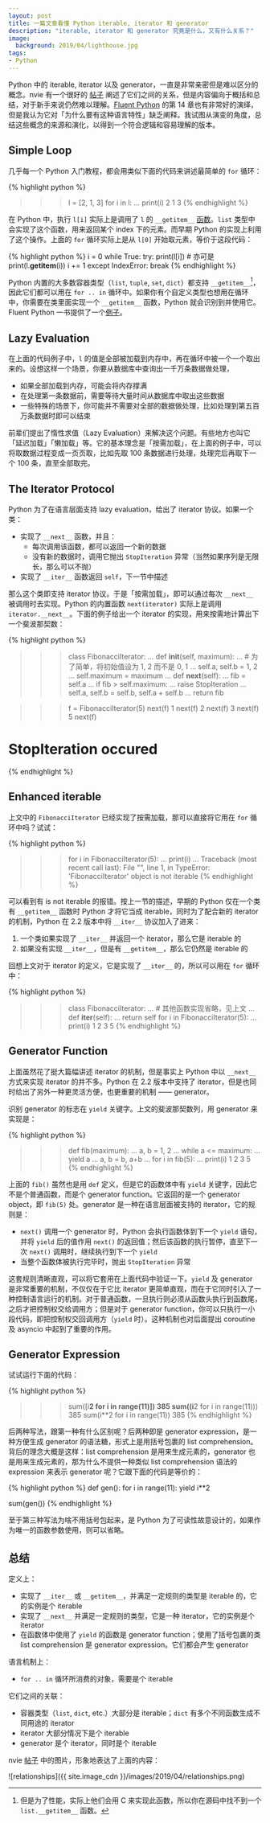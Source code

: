 ```yaml
---
layout: post
title: 一篇文章看懂 Python iterable, iterator 和 generator
description: "iterable, iterator 和 generator 究竟是什么，又有什么关系？"
image:
  background: 2019/04/lighthouse.jpg
tags: 
- Python
---
```


Python 中的 iterable, iterator 以及 generator，一直是非常亲密但是难以区分的概念。nvie 有一个很好的 [帖子][nvie-post] 阐述了它们之间的关系，但是内容偏向于概括和总结，对于新手来说仍然难以理解。[Fluent Python][fluent-python-oreilly] 的第 14 章也有非常好的演绎，但是我认为它对「为什么要有这种语言特性」缺乏阐释。我试图从演变的角度，总结这些概念的来源和演化，以得到一个符合逻辑和容易理解的版本。

<!--more-->

## Simple Loop

几乎每一个 Python 入门教程，都会用类似下面的代码来讲述最简单的 `for` 循环：

{% highlight python %}
>>> l = [2, 1, 3]
>>> for i in l:
...     print(i)
2
1
3
{% endhighlight %}

在 Python 中，执行 `l[i]` 实际上是调用了 `l` 的 `__getitem__` [函数][get-item-docs]。`list` 类型中会实现了这个函数，用来返回某个 index 下的元素。而早期 Python 的实现上利用了这个操作。上面的 `for` 循环实际上是从 `l[0]` 开始取元素，等价于这段代码：

{% highlight python %}
i = 0
while True:
    try:
        print(l[i])  # 亦可是 print(l.__getitem__(i))
        i += 1
    except IndexError:
        break
{% endhighlight %}

Python 内置的大多数容器类型（`list`, `tuple`, `set`, `dict`）都支持 `__getitem__`[^1]，因此它们都可以用在 `for .. in` 循环中。如果你有个自定义类型也想用在循环中，你需要在类里面实现一个 `__getitem__` 函数，Python 就会识别到并使用它。Fluent Python 一书提供了一个[例子][sentence-iter-example]。

## Lazy Evaluation

在上面的代码例子中，`l` 的值是全部被加载到内存中，再在循环中被一个一个取出来的。设想这样一个场景，你要从数据库中查询出一千万条数据做处理，

* 如果全部加载到内存，可能会将内存撑满
* 在处理第一条数据前，需要等待大量时间从数据库中取出这些数据
* 一些特殊的场景下，你可能并不需要对全部的数据做处理，比如处理到第五百万条数据时即可以结束

前辈们提出了惰性求值（Lazy Evaluation）来解决这个问题。有些地方也叫它「延迟加载」「懒加载」等。它的基本理念是「按需加载」，在上面的例子中，可以将取数据过程变成一页页取，比如先取 100 条数据进行处理，处理完后再取下一个 100 条，直至全部取完。

## The Iterator Protocol

Python 为了在语言层面支持 lazy evaluation，给出了 iterator 协议。如果一个类：

* 实现了 `__next__` 函数，并且：
  * 每次调用该函数，都可以返回一个新的数据
  * 没有新的数据时，调用它抛出 `StopIteration` 异常（当然如果序列是无限长，那么可以不抛）
* 实现了 `__iter__` 函数返回 `self`，下一节中描述

那么这个类即支持 iterator 协议。于是「按需加载」，即可以通过每次 `__next__` 被调用时去实现。Python 的内置函数 `next(iterator)` 实际上是调用 `iterator.__next__`。下面的例子给出一个 iterator 的实现，用来按需地计算出下一个斐波那契数：

{% highlight python %}
>>> class FibonacciIterator:
...     def __init__(self, maximum):
...         # 为了简单，将初始值设为 1, 2 而不是 0, 1
...         self.a, self.b = 1, 2
...         self.maximum = maximum
...     def __next__(self):
...         fib = self.a
...         if fib > self.maximum:
...             raise StopIteration
...         self.a, self.b = self.b, self.a + self.b
...         return fib
        
>>> f = FibonacciIterator(5)
>>> next(f)
1
>>> next(f)
2
>>> next(f)
3
>>> next(f)
5
>>> next(f)
# StopIteration occured
{% endhighlight %}

## Enhanced iterable

上文中的 `FibonacciIterator` 已经实现了按需加载，那可以直接将它用在 `for` 循环中吗？试试：

{% highlight python %}
>>> for i in FibonacciIterator(5):
...     print(i)
... 
Traceback (most recent call last):
  File "<stdin>", line 1, in <module>
TypeError: 'FibonacciIterator' object is not iterable
{% endhighlight %}

可以看到有 is not iterable 的报错。按上一节的描述，早期的 Python 仅在一个类有 `__getitem__` 函数时 Python 才将它当成 iterable，同时为了配合新的 iterator 的机制，Python 在 2.2 版本中将 `__iter__` 协议加入了进来：

1. 一个类如果实现了 `__iter__` 并返回一个 iterator，那么它是 iterable 的
2. 如果没有实现 `__iter__`，但是有 `__getitem__`，那么它仍然是 iterable 的

回想上文对于 iterator 的定义，它是实现了 `__iter__` 的，所以可以用在 `for` 循环中：

{% highlight python %}
>>> class FibonacciIterator:
...     # 其他函数实现省略，见上文
...     def __iter__(self):
...         return self
>>> for i in FibonacciIterator(5):
...     print(i)
1
2
3
5
{% endhighlight %}

## Generator Function

上面虽然花了挺大篇幅讲述 iterator 的机制，但是事实上 Python 中以 `__next__` 方式来实现 iterator 的并不多。Python 在 2.2 版本中支持了 iterator，但是也同时给出了另外一种更灵活方便，也更重要的机制 —— generator。

识别 generator 的标志在 `yield` 关键字。上文的斐波那契数列，用 generator 来实现是：

{% highlight python %}
>>> def fib(maximum):
...     a, b = 1, 2
...     while a <= maximum:
...         yield a
...         a, b = b, a+b
...
>>> for i in fib(5):
...     print(i)
1
2
3
5
{% endhighlight %}

上面的 `fib()` 虽然也是用 `def` 定义，但是它的函数体中有 `yield` 关键字，因此它不是个普通函数，而是个 generator function。它返回的是一个 generator object，即 `fib(5)` 处。generator 是一种在语言层面被支持的 iterator，它的规则是：

* `next()` 调用一个 generator 时，Python 会执行函数体到下一个 `yield` 语句，并将 `yield` 后的值作用 `next()` 的返回值；然后该函数的执行暂停，直至下一次 `next()` 调用时，继续执行到下一个 `yield`
* 当整个函数体被执行完毕时，抛出 `StopIteration` 异常

这套规则清晰直观，可以将它套用在上面代码中验证一下。`yield` 及 generator 是非常重要的机制，不仅仅在于它比 iterator 更简单直观，而在于它同时引入了一种控制语言运行的机制。对于普通函数，一旦执行则必须从函数头执行到函数尾，之后才把控制权交给调用方；但是对于 generator function，你可以只执行一小段代码，即把控制权交回调用方（`yield` 时）。这种机制也对后面提出 coroutine 及 asyncio 中起到了重要的作用。

## Generator Expression

试试运行下面的代码：

{% highlight python %}
>>> sum([i**2 for i in range(11)])
385
>>> sum((i**2 for i in range(11)))
385
>>> sum(i**2 for i in range(11))
385
{% endhighlight %}

后两种写法，跟第一种有什么区别呢？后两种即是 generator expression，是一种方便生成 generator 的语法糖，形式上是用括号包裹的 list comprehension。背后的理念大概是这样：list comprehension 是用来生成元素的，generator 也是用来生成元素的，那为什么不提供一种类似 list comprehension 语法的 expression 来表示 generator 呢？它跟下面的代码是等价的：

{% highlight python %}
def gen():
    for i in range(11):
        yield i**2

sum(gen())
{% endhighlight %}

至于第三种写法为啥不用括号包起来，是 Python 为了可读性故意设计的，如果作为唯一的函数参数使用，则可以省略。

## 总结

定义上：

* 实现了 `__iter__` 或 `__getitem__`，并满足一定规则的类型是 iterable 的，它的实例是个 iterable
* 实现了 `__next__` 并满足一定规则的类型，它是一种 iterator，它的实例是个 iterator
* 在函数体中使用了 `yield` 的函数是 generator function；使用了括号包裹的类 list comprehension 是 generator expression。它们都会产生 generator

语言机制上：

* `for .. in` 循环所消费的对象，需要是个 iterable

它们之间的关联：

* 容器类型（`list`, `dict`, etc.）大部分是 iterable；`dict` 有多个不同函数生成不同用途的 iterator
* iterator 大部分情况下是个 iterable
* generator 是个 iterator，同时是个 iterable

nvie [帖子][nvie-post] 中的图片，形象地表达了上面的内容：

![relationships]({{ site.image_cdn }}/images/2019/04/relationships.png)


[nvie-post]: https://nvie.com/posts/iterators-vs-generators/
[fluent-python-oreilly]: http://shop.oreilly.com/product/0636920032519.do
[get-item-docs]: https://docs.python.org/3/reference/datamodel.html#object.__getitem__
[sentence-iter-example]: https://github.com/fluentpython/example-code/blob/master/14-it-generator/sentence_iter.py

[^1]: 但是为了性能，实际上他们会用 C 来实现此函数，所以你在源码中找不到一个 `list.__getitem__` 函数。
